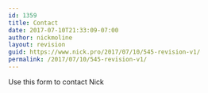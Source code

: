 ```yaml
---
id: 1359
title: Contact
date: 2017-07-10T21:33:09-07:00
author: nickmoline
layout: revision
guid: https://www.nick.pro/2017/07/10/545-revision-v1/
permalink: /2017/07/10/545-revision-v1/
---
```

Use this form to contact Nick

<div id='contact-form-1359'>
</div>